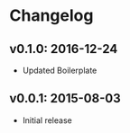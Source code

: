 # Changelog

## v0.1.0: 2016-12-24

- Updated Boilerplate

## v0.0.1: 2015-08-03

- Initial release
